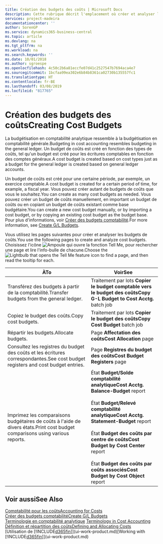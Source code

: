 ```yaml
---
title: Création des budgets des coûts | Microsoft Docs
description: Cette rubrique décrit l'emplacement où créer et analyser les budgets des coûts.
services: project-madeira
documentationcenter: ''
author: SorenGP
ms.service: dynamics365-business-central
ms.topic: article
ms.devlang: na
ms.tgt_pltfrm: na
ms.workload: na
ms.search.keywords: ''
ms.date: 10/01/2018
ms.author: sgroespe
ms.openlocfilehash: 4c50c2b6a81eccfe07d41c2527547b7694aca4e7
ms.sourcegitcommit: 1bcfaa99ea302e6b84b8361ca02730b135557fc1
ms.translationtype: HT
ms.contentlocale: fr-BE
ms.lasthandoff: 03/08/2019
ms.locfileid: "817765"
---
```

# <a name="creating-cost-budgets"></a><span data-ttu-id="78adf-103">Création des budgets des coûts</span><span class="sxs-lookup"><span data-stu-id="78adf-103">Creating Cost Budgets</span></span>
<span data-ttu-id="78adf-104">La budgétisation en comptabilité analytique ressemble à la budgétisation en comptabilité générale.</span><span class="sxs-lookup"><span data-stu-id="78adf-104">Budgeting in cost accounting resembles budgeting in the general ledger.</span></span> <span data-ttu-id="78adf-105">Un budget de coûts est créé en fonction des types de coûts, tel qu'un budget est créé pour les écritures comptables en fonction des comptes généraux.</span><span class="sxs-lookup"><span data-stu-id="78adf-105">A cost budget is created based on cost types just as a budget for the general ledger is created based on general ledger accounts.</span></span>  

<span data-ttu-id="78adf-106">Un budget de coûts est créé pour une certaine période, par exemple, un exercice comptable.</span><span class="sxs-lookup"><span data-stu-id="78adf-106">A cost budget is created for a certain period of time, for example, a fiscal year.</span></span> <span data-ttu-id="78adf-107">Vous pouvez créer autant de budgets de coûts que vous le souhaitez.</span><span class="sxs-lookup"><span data-stu-id="78adf-107">You can create as many cost budgets as needed.</span></span> <span data-ttu-id="78adf-108">Vous pouvez créer un budget de coûts manuellement, en important un budget de coûts ou en copiant un budget de coûts existant comme base budgétaire.</span><span class="sxs-lookup"><span data-stu-id="78adf-108">You can create a new cost budget manually, or by importing a cost budget, or by copying an existing cost budget as the budget base.</span></span> <span data-ttu-id="78adf-109">Pour plus d'informations, voir [Créer des budgets comptabilité](finance-how-create-budgets.md).</span><span class="sxs-lookup"><span data-stu-id="78adf-109">For more information, see [Create G/L Budgets](finance-how-create-budgets.md).</span></span>

<span data-ttu-id="78adf-110">Vous utilisez les pages suivantes pour créer et analyser les budgets de coûts.</span><span class="sxs-lookup"><span data-stu-id="78adf-110">You use the following pages to create and analyze cost budgets.</span></span> <span data-ttu-id="78adf-111">Choisissez l'icône ![Ampoule qui ouvre la fonction Tell Me](media/ui-search/search_small.png "Dites-moi ce que vous voulez faire"), pour rechercher une page et lire l'info-bulle de chacune.</span><span class="sxs-lookup"><span data-stu-id="78adf-111">Choose the ![Lightbulb that opens the Tell Me feature](media/ui-search/search_small.png "Tell me what you want to do") icon to find a page, and then read the tooltip for each.</span></span>

|<span data-ttu-id="78adf-112">À</span><span class="sxs-lookup"><span data-stu-id="78adf-112">To</span></span>|<span data-ttu-id="78adf-113">Voir</span><span class="sxs-lookup"><span data-stu-id="78adf-113">See</span></span>|  
|--------|---------|  
|<span data-ttu-id="78adf-114">Transférez des budgets à partir de la comptabilité.</span><span class="sxs-lookup"><span data-stu-id="78adf-114">Transfer budgets from the general ledger.</span></span>|<span data-ttu-id="78adf-115">Traitement par lots **Copier le budget comptable vers le budget des coûts**</span><span class="sxs-lookup"><span data-stu-id="78adf-115">**Copy G-L Budget to Cost Acctg.** batch job</span></span>|  
|<span data-ttu-id="78adf-116">Copiez le budget des coûts.</span><span class="sxs-lookup"><span data-stu-id="78adf-116">Copy cost budgets.</span></span>|<span data-ttu-id="78adf-117">Traitement par lots **Copier le budget des coûts**</span><span class="sxs-lookup"><span data-stu-id="78adf-117">**Copy Cost Budget** batch job</span></span>|  
|<span data-ttu-id="78adf-118">Répartir les budgets.</span><span class="sxs-lookup"><span data-stu-id="78adf-118">Allocate budgets.</span></span>|<span data-ttu-id="78adf-119">Page **Affectation des coûts**</span><span class="sxs-lookup"><span data-stu-id="78adf-119">**Cost Allocation** page</span></span>|  
|<span data-ttu-id="78adf-120">Consultez les registres du budget des coûts et les écritures correspondantes.</span><span class="sxs-lookup"><span data-stu-id="78adf-120">See cost budget registers and cost budget entries.</span></span>|<span data-ttu-id="78adf-121">Page **Registres du budget des coûts**</span><span class="sxs-lookup"><span data-stu-id="78adf-121">**Cost Budget Registers** page</span></span>|  
|<span data-ttu-id="78adf-122">Imprimez les comparaisons budgétaires de coûts à l'aide de divers états.</span><span class="sxs-lookup"><span data-stu-id="78adf-122">Print cost budget comparisons using various reports.</span></span>|<span data-ttu-id="78adf-123">État **Budget/Solde comptabilité analytique**</span><span class="sxs-lookup"><span data-stu-id="78adf-123">**Cost Acctg. Balance-Budget** report</span></span><br /><br /> <span data-ttu-id="78adf-124">État **Budget/Relevé comptabilité analytique**</span><span class="sxs-lookup"><span data-stu-id="78adf-124">**Cost Acctg. Statement-Budget** report</span></span><br /><br /> <span data-ttu-id="78adf-125">État **Budget des coûts par centre de coûts**</span><span class="sxs-lookup"><span data-stu-id="78adf-125">**Cost Budget by Cost Center** report</span></span><br /><br /> <span data-ttu-id="78adf-126">État **Budget des coûts par coûts associés**</span><span class="sxs-lookup"><span data-stu-id="78adf-126">**Cost Budget by Cost Object** report</span></span>|  

## <a name="see-also"></a><span data-ttu-id="78adf-127">Voir aussi</span><span class="sxs-lookup"><span data-stu-id="78adf-127">See Also</span></span>  
[<span data-ttu-id="78adf-128">Comptabilité pour les coûts</span><span class="sxs-lookup"><span data-stu-id="78adf-128">Accounting for Costs</span></span>](finance-manage-cost-accounting.md)  
[<span data-ttu-id="78adf-129">Créer des budgets comptabilité</span><span class="sxs-lookup"><span data-stu-id="78adf-129">Create G/L Budgets</span></span>](finance-how-create-budgets.md)  
<span data-ttu-id="78adf-130">[Terminologie en comptabilité analytique](finance-terminology-in-cost-accounting.md) </span><span class="sxs-lookup"><span data-stu-id="78adf-130">[Terminology in Cost Accounting](finance-terminology-in-cost-accounting.md) </span></span>  
[<span data-ttu-id="78adf-131">Définition et répartition des coûts</span><span class="sxs-lookup"><span data-stu-id="78adf-131">Defining and Allocating Costs</span></span>](finance-define-and-allocate-costs.md)  
<span data-ttu-id="78adf-132">[Utilisation de [!INCLUDE[d365fin](includes/d365fin_md.md)]](ui-work-product.md)</span><span class="sxs-lookup"><span data-stu-id="78adf-132">[Working with [!INCLUDE[d365fin](includes/d365fin_md.md)]](ui-work-product.md)</span></span>
